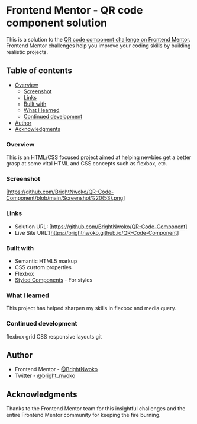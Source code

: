 # Frontend Mentor - QR code component solution

This is a solution to the [QR code component challenge on Frontend Mentor](https://www.frontendmentor.io/challenges/qr-code-component-iux_sIO_H). Frontend Mentor challenges help you improve your coding skills by building realistic projects.

## Table of contents

- [Overview](#overview)
  - [Screenshot](#screenshot)
  - [Links](#links)
  - [Built with](#built-with)
  - [What I learned](#what-i-learned)
  - [Continued development](#continued-development)
- [Author](#author)
- [Acknowledgments](#acknowledgments)

### Overview

This is an HTML/CSS focused project aimed at helping newbies get a better grasp at some vital HTML and CSS concepts such as flexbox, etc.

### Screenshot

[https://github.com/BrightNwoko/QR-Code-Component/blob/main/Screenshot%20(53).png]

### Links

- Solution URL: [https://github.com/BrightNwoko/QR-Code-Component]
- Live Site URL:[https://brightnwoko.github.io/QR-Code-Component]

### Built with

- Semantic HTML5 markup
- CSS custom properties
- Flexbox
- [Styled Components](https://styled-components.com/) - For styles

### What I learned

This project has helped sharpen my skills in flexbox and media query.

### Continued development

flexbox
grid
CSS responsive layouts
git

## Author

- Frontend Mentor - [@BrightNwoko](https://www.frontendmentor.io/profile/BrightNwoko)
- Twitter - [@bright_nwoko](https://www.twitter.com/bright_nwoko)

## Acknowledgments

Thanks to the Frontend Mentor team for this insightful challenges and the entire Frontend Mentor community for keeping the fire burning.
